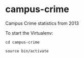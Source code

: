# campus-crime

Campus Crime statistics from 2013

To start the Virtualenv:

```cd campus-crime```

```source bin/activate```
